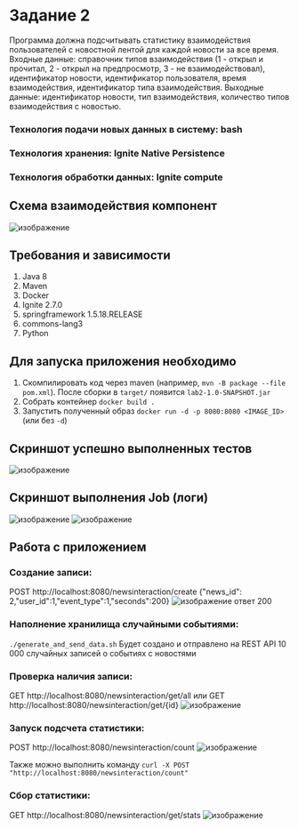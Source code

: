 # Задание 2
Программа должна подсчитывать статистику взаимодействия пользователей с новостной лентой для каждой новости за все время. Входные данные: справочник типов взаимодействия (1 - открыл и прочитал, 2 - открыл на предпросмотр, 3 - не взаимодействовал), идентификатор новости, идентификатор пользователя, время взаимодействия, идентификатор типа взаимодействия. Выходные данные: идентификатор новости, тип взаимодействия, количество типов взаимодействия с новостью.

### Технология подачи новых данных в систему: bash

### Технология хранения: Ignite Native Persistence

### Технология обработки данных: Ignite compute

## Схема взаимодействия компонент
![изображение](https://user-images.githubusercontent.com/55759699/169707300-b9c6f980-40ee-4628-91a0-1817edefc956.png)

## Требования и зависимости
1. Java 8
2. Maven
3. Docker
4. Ignite 2.7.0
5. springframework 1.5.18.RELEASE
6. commons-lang3
7. Python

## Для запуска приложения необходимо
1. Скомпилировать код через maven (например, `mvn -B package --file pom.xml`). После сборки в `target/` появится `lab2-1.0-SNAPSHOT.jar`
2. Собрать контейнер `docker build .`
3. Запустить полученный образ `docker run -d -p 8080:8080 <IMAGE_ID>` (или без `-d`)

## Скриншот успешно выполненных тестов
![изображение](https://user-images.githubusercontent.com/55759699/169707769-c65a4b25-85c5-47f9-a709-56789c11d5dc.png)

## Скриншот выполнения Job (логи)
![изображение](https://user-images.githubusercontent.com/55759699/169708980-9d62a802-c62a-418d-8bab-12328712b1c9.png)
![изображение](https://user-images.githubusercontent.com/55759699/169709040-eca441f6-04ad-4271-b888-72a5a6f3431e.png)

## Работа с приложением
### Создание записи:

POST http://localhost:8080/newsinteraction/create
{"news_id": 2,"user_id":1,"event_type":1,"seconds":200}
![изображение](https://user-images.githubusercontent.com/55759699/169709252-a59864ea-0b1c-417b-86f8-c21d3ac3dce2.png)
ответ 200

### Наполнение хранилища случайными событиями:
`./generate_and_send_data.sh`
Будет создано и отправлено на REST API 10 000 случайных записей о событиях с новостями

### Проверка наличия записи:
GET http://localhost:8080/newsinteraction/get/all
или
GET http://localhost:8080/newsinteraction/get/{id}
![изображение](https://user-images.githubusercontent.com/55759699/169709301-b4037f48-7d62-41c4-93c2-e8da408be565.png)

### Запуск подсчета статистики:
POST http://localhost:8080/newsinteraction/count
![изображение](https://user-images.githubusercontent.com/55759699/169709344-b21d1ae7-7927-4827-bd4e-8fd61a05ff61.png)

Также можно выполнить команду `curl -X POST "http://localhost:8080/newsinteraction/count"`

### Сбор статистики:
GET http://localhost:8080/newsinteraction/get/stats
![изображение](https://user-images.githubusercontent.com/55759699/169709551-93c9f847-7ef7-451d-8c9b-ce64ae357283.png)

